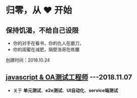 # 归零，从 ❤ ️开始

## 保持饥渴，不给自己设限

- 你的对手在看书，你的仇人在磨刀，
- 你的闺蜜在减肥，隔壁浩哥在练腰

创建时间：2018.10.24
## [javascript & OA测试工程师](https://github.com/LiuHao713/task/blob/master/JavaScript%20%26%20QA.md) ---2018.11.07
* 关于 **单元测试**、**e2e测试**、**UI自动化**、**service端测试**